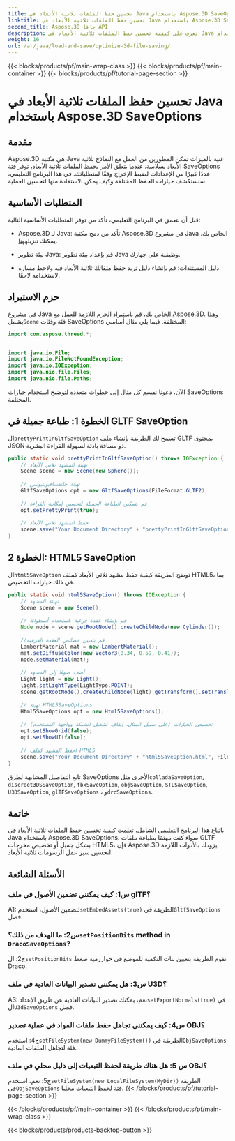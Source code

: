 ```yaml
---
title: تحسين حفظ الملفات ثلاثية الأبعاد في Java باستخدام Aspose.3D SaveOptions
linktitle: تحسين حفظ الملفات ثلاثية الأبعاد في Java باستخدام Aspose.3D SaveOptions
second_title: Aspose.3D جافا API
description: تعرف على كيفية تحسين حفظ الملفات ثلاثية الأبعاد في Java باستخدام Aspose.3D SaveOptions. تعزيز الأداء وتخصيص المخرجات دون عناء.
weight: 16
url: /ar/java/load-and-save/optimize-3d-file-saving/
---
```


{{< blocks/products/pf/main-wrap-class >}}
{{< blocks/products/pf/main-container >}}
{{< blocks/products/pf/tutorial-page-section >}}

# تحسين حفظ الملفات ثلاثية الأبعاد في Java باستخدام Aspose.3D SaveOptions

## مقدمة

Aspose.3D هي مكتبة Java غنية بالميزات تمكن المطورين من العمل مع النماذج ثلاثية الأبعاد بسلاسة. عندما يتعلق الأمر بحفظ الملفات ثلاثية الأبعاد، توفر فئة SaveOptions عددًا كبيرًا من الإعدادات لضبط الإخراج وفقًا لمتطلباتك. في هذا البرنامج التعليمي، سنستكشف خيارات الحفظ المختلفة وكيف يمكن الاستفادة منها لتحسين العملية.

## المتطلبات الأساسية

قبل أن نتعمق في البرنامج التعليمي، تأكد من توفر المتطلبات الأساسية التالية:

-  Aspose.3D لـ Java: تأكد من دمج مكتبة Aspose.3D في مشروع Java الخاص بك. يمكنك تنزيله[هنا](https://releases.aspose.com/3d/java/).

- بيئة تطوير Java: قم بإعداد بيئة تطوير Java وظيفية على جهازك.

- دليل المستندات: قم بإنشاء دليل تريد حفظ ملفاتك ثلاثية الأبعاد فيه ولاحظ مساره لاستخدامه لاحقًا.

## حزم الاستيراد

 في مشروع Java الخاص بك، قم باستيراد الحزم اللازمة للعمل مع Aspose.3D. وهذا يشمل`Scene` فئة وفئات SaveOptions المختلفة. فيما يلي مثال أساسي:

```java
import com.aspose.threed.*;


import java.io.File;
import java.io.FileNotFoundException;
import java.io.IOException;
import java.nio.file.Files;
import java.nio.file.Paths;
```

الآن، دعونا نقسم كل مثال إلى خطوات متعددة لتوضيح استخدام خيارات SaveOptions المختلفة.

## الخطوة 1: طباعة جميلة في GLTF SaveOption

 ال`prettyPrintInGltfSaveOption` تسمح لك الطريقة بإنشاء ملف GLTF بمحتوى JSON ذو مسافة بادئة لسهولة القراءة البشرية.

```java
public static void prettyPrintInGltfSaveOption() throws IOException {
    // تهيئة المشهد ثلاثي الأبعاد
    Scene scene = new Scene(new Sphere());
    
    // تهيئة جلتفسافيوبتيونس
    GltfSaveOptions opt = new GltfSaveOptions(FileFormat.GLTF2);
    
    // قم بتمكين الطباعة الجميلة لتحسين إمكانية القراءة
    opt.setPrettyPrint(true);
    
    // حفظ المشهد ثلاثي الأبعاد
    scene.save("Your Document Directory" + "prettyPrintInGltfSaveOption.gltf", opt);
}
```

## الخطوة 2: HTML5 SaveOption

 ال`html5SaveOption` توضح الطريقة كيفية حفظ مشهد ثلاثي الأبعاد كملف HTML5، بما في ذلك خيارات التخصيص.

```java
public static void html5SaveOption() throws IOException {
    // تهيئة المشهد
    Scene scene = new Scene();
    
    // قم بإنشاء عقدة فرعية باستخدام أسطوانة
    Node node = scene.getRootNode().createChildNode(new Cylinder());
    
    //قم بتعيين خصائص العقدة الفرعية
    LambertMaterial mat = new LambertMaterial();
    mat.setDiffuseColor(new Vector3(0.34, 0.59, 0.41));
    node.setMaterial(mat);
    
    // أضف ضوءًا إلى المشهد
    Light light = new Light();
    light.setLightType(LightType.POINT);
    scene.getRootNode().createChildNode(light).getTransform().setTranslation(10, 0, 10);
    
    // تهيئة HTML5SaveOptions
    Html5SaveOptions opt = new Html5SaveOptions();
    
    // تخصيص الخيارات (على سبيل المثال، إيقاف تشغيل الشبكة وواجهة المستخدم)
    opt.setShowGrid(false);
    opt.setShowUI(false);
    
    // احفظ المشهد كملف HTML5
    scene.save("Your Document Directory" + "html5SaveOption.html", FileFormat.HTML5);
}
```

 تابع التفاصيل المشابهة لطرق SaveOptions الأخرى مثل`colladaSaveOption`, `discreet3DSSaveOption`, `fbxSaveOption`, `objSaveOption`, `STLSaveOption`, `U3DSaveOption`, `glTFSaveOptions` ، و`drcSaveOptions`.

## خاتمة

باتباع هذا البرنامج التعليمي الشامل، تعلمت كيفية تحسين حفظ الملفات ثلاثية الأبعاد في Java باستخدام Aspose.3D SaveOptions. سواء كنت مهتمًا بطباعة ملفات GLTF بشكل جميل أو تخصيص مخرجات HTML5، فإن Aspose.3D يزودك بالأدوات اللازمة لتحسين سير عمل الرسومات ثلاثية الأبعاد.

## الأسئلة الشائعة

### س1: كيف يمكنني تضمين الأصول في ملف glTF؟

 A1: لتضمين الأصول، استخدم`setEmbedAssets(true)` الطريقة في`GltfSaveOptions` فصل.

###  س2: ما الهدف من ذلك؟`setPositionBits` method in `DracoSaveOptions`?

 ج2: ال`setPositionBits` تقوم الطريقة بتعيين بتات التكمية للموضع في خوارزمية ضغط Draco.

### س3: هل يمكنني تصدير البيانات العادية في ملف U3D؟

 A3: نعم، يمكنك تصدير البيانات العادية عن طريق الإعداد`setExportNormals(true)` في ال`U3dSaveOptions` فصل.

### س4: كيف يمكنني تجاهل حفظ ملفات المواد في عملية تصدير OBJ؟

ج4: استخدم`setFileSystem(new DummyFileSystem())` الطريقة في`ObjSaveOptions` فئة لتجاهل الملفات المادية.

### س 5: هل هناك طريقة لحفظ التبعيات إلى دليل محلي في ملف OBJ؟

 ج5: نعم، استخدم`setFileSystem(new LocalFileSystem(MyDir))` الطريقة في`ObjSaveOptions` فئة لحفظ التبعيات محليا.
{{< /blocks/products/pf/tutorial-page-section >}}

{{< /blocks/products/pf/main-container >}}
{{< /blocks/products/pf/main-wrap-class >}}

{{< blocks/products/products-backtop-button >}}
